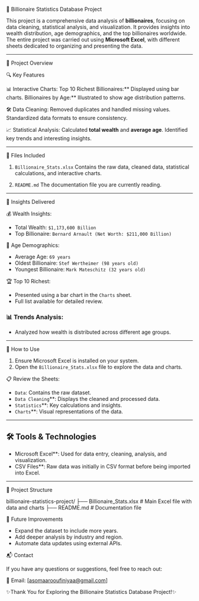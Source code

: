 💸 Billionaire Statistics Database Project

This project is a comprehensive data analysis of **billionaires**, focusing on data cleaning, statistical analysis, and visualization. It provides insights into wealth distribution, age demographics, and the top billionaires worldwide. The entire project was carried out using **Microsoft Excel**, with different sheets dedicated to organizing and presenting the data.

---
📝 Project Overview

🔍 Key Features

📊 Interactive Charts:
Top 10 Richest Billionaires:** Displayed using bar charts.
Billionaires by Age:** Illustrated to show age distribution patterns.

🛠️ Data Cleaning:
Removed duplicates and handled missing values.
Standardized data formats to ensure consistency.

📈 Statistical Analysis:
Calculated **total wealth** and **average age**.
Identified key trends and interesting insights.

---

📂 Files Included

1. `Billionaire_Stats.xlsx` 
   Contains the raw data, cleaned data, statistical calculations, and interactive charts.
   
2. `README.md` 
   The documentation file you are currently reading.

---

🔑 Insights Delivered

💰 Wealth Insights:
- Total Wealth: `$1,173,600 Billion`
- Top Billionaire: `Bernard Arnault (Net Worth: $211,000 Billion)`

👴 Age Demographics:
- Average Age: `69 years`
- Oldest Billionaire: `Stef Wertheimer (98 years old)`
- Youngest Billionaire: `Mark Mateschitz (32 years old)`

🏆 Top 10 Richest:
- Presented using a bar chart in the `Charts` sheet.
- Full list available for detailed review.

### 📊 Trends Analysis:
- Analyzed how wealth is distributed across different age groups.

---

🚀 How to Use

1. Ensure Microsoft Excel is installed on your system.
2. Open the `Billionaire_Stats.xlsx` file to explore the data and charts.

📋 Review the Sheets:
- `Data`: Contains the raw dataset.
- `Data Cleaning`**: Displays the cleaned and processed data.
- `Statistics`**: Key calculations and insights.
- `Charts`**: Visual representations of the data.

---

## 🛠️ Tools & Technologies

- Microsoft Excel**: Used for data entry, cleaning, analysis, and visualization.
- CSV Files**: Raw data was initially in CSV format before being imported into Excel.

---

📁 Project Structure

billionaire-statistics-project/
├── Billionaire_Stats.xlsx   # Main Excel file with data and charts
├── README.md                # Documentation file



🔮 Future Improvements

- Expand the dataset to include more years.
- Add deeper analysis by industry and region.
- Automate data updates using external APIs.



📬 Contact

If you have any questions or suggestions, feel free to reach out:

📧 Email: [asomaarooufiniyaa@gmail.com]



✨Thank You for Exploring the Billionaire Statistics Database Project!✨

